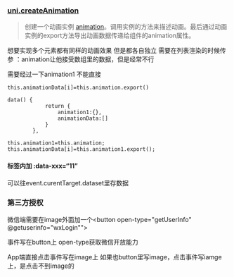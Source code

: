 ### [uni.createAnimation](https://uniapp.dcloud.io/api/ui/animation?id=createanimation)

>  创建一个动画实例 [animation](https://uniapp.dcloud.io/api/ui/animation?id=animation)。调用实例的方法来描述动画。最后通过动画实例的export方法导出动画数据传递给组件的animation属性。 

想要实现多个元素都有同样的动画效果 但是都各自独立 需要在列表渲染的时候传参  ：animation让他接受数组里的数据，但是经常不行

需要经过一下animation1 不能直接

```
this.animationData[i]=this.animation.export()
```



```
data() {
			return {
				animation1:{},
				animationData:[]
			}
		},
```

```
this.animation1=this.animation;
this.animationData[i]=this.animation1.export();
```

#### 标签内加   :data-xxx=“11”

可以往event.curentTarget.dataset里存数据

### 第三方授权

微信端需要在image外面加一个<button open-type="getUserInfo" @getuserinfo="wxLogin"">

事件写在button上 open-type获取微信开放能力

App端直接点击事件写在image上 如果也button里写image，点击事件写iamge上，是点击不到image的